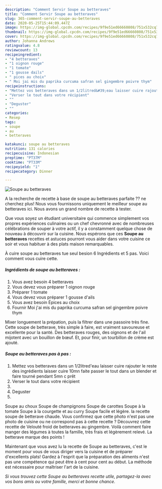 ```yaml
---
description: "Comment Servir Soupe au betteraves"
title: "Comment Servir Soupe au betteraves"
slug: 365-comment-servir-soupe-au-betteraves
date: 2020-05-25T15:44:09.447Z
image: https://img-global.cpcdn.com/recipes/9f9e51ed66660808/751x532cq70/soupe-au-betteraves-photo-principale-de-la-recette.jpg
thumbnail: https://img-global.cpcdn.com/recipes/9f9e51ed66660808/751x532cq70/soupe-au-betteraves-photo-principale-de-la-recette.jpg
cover: https://img-global.cpcdn.com/recipes/9f9e51ed66660808/751x532cq70/soupe-au-betteraves-photo-principale-de-la-recette.jpg
author: Johanna Andrews
ratingvalue: 4.8
reviewcount: 13
recipeingredient:
- "4 betteraves"
- "1 oignon rouge"
- "1 tomate"
- "1 gousse dails"
- " pices au choix"
- " Moi jai mis du paprika curcuma safran sel gingembre poivre thym"
recipeinstructions:
- "Mettez vos betteraves dans un 1/2litred&#39;eau laisser cuire rajouter le reste des ingrédients laisser cuire 10mn faite passer le tout dans un blender et faire tourné pendant 5mn c prêt"
- "Verser le tout dans votre récipient"
- ""
- "Deguster"
- ""
categories:
- Resep
tags:
- soupe
- au
- betteraves

katakunci: soupe au betteraves 
nutrition: 131 calories
recipecuisine: Indonesian
preptime: "PT37M"
cooktime: "PT33M"
recipeyield: "1"
recipecategory: Dinner

---
```



![Soupe au betteraves](https://img-global.cpcdn.com/recipes/9f9e51ed66660808/751x532cq70/soupe-au-betteraves-photo-principale-de-la-recette.jpg)

A la recherche de recette à base de soupe au betteraves parfaite ?? ne cherchez plus! Nous vous fournissons uniquement le meilleur soupe au betteraves ici. Nous avons un grand nombre de recette à tester.

Que vous soyez un étudiant universitaire qui commence simplement vos propres expériences culinaires ou un chef chevronné avec de nombreuses célébrations de souper à votre actif, il y a constamment quelque chose de nouveau à découvrir sur la cuisine. Nous espérons que ces <strong> Soupe au betteraves </strong> recettes et astuces pourront vous aider dans votre cuisine ce soir et vous habituer à des plats maison remarquables.

<!--inarticleads1-->

À cuire soupe au betteraves tue seul besion 6 Ingrédients et 5 pas. Voici comment vous cuire cette.

##### Ingrédients de soupe au betteraves :

1. Vous avez besoin 4 betteraves
1. Vous devez vous préparer 1 oignon rouge
1. Préparer 1 tomate
1. Vous devez vous préparer 1 gousse d&#39;ails
1. Vous avez besoin  Épices au choix
1. Fournir  Moi j&#39;ai mis du paprika curcuma safran sel gingembre poivre thym


Mixer longuement la prépation, puis la filtrer dans une passoire très fine. Cette soupe de betterave, très simple à faire, est vraiment savoureuse et excellente pour la santé. Des betteraves rouges, des oignons et de l&#39;ail mijotent avec un bouillon de bœuf. Et, pour finir, un tourbillon de crème est ajouté. 

<!--inarticleads2-->

##### Soupe au betteraves pas à pas :

1. Mettez vos betteraves dans un 1/2litred&#39;eau laisser cuire rajouter le reste des ingrédients laisser cuire 10mn faite passer le tout dans un blender et faire tourné pendant 5mn c prêt
1. Verser le tout dans votre récipient
1. 
1. Deguster
1. 


Soupe au choux Soupe de champignons Soupe de carottes Soupe à la tomate Soupe à la courgette et au curry Soupe facile et légère. la recette soupe de betterave chaude. Vous confirmez que cette photo n&#39;est pas une photo de cuisine ou ne correspond pas à cette recette ? Découvrez cette recette de Velouté froid de betteraves au gingembre. Voilà comment faire manger des légumes à toutes la famille, très frais et légèrement relevé. La betterave marque des points ! 

<!--inarticleads1-->

<p>
Maintenant que vous avez lu la recette de Soupe au betteraves, c'est le moment pour vous de vous diriger vers la cuisine et de préparer d'excellents plats! Gardez à l'esprit que la préparation des aliments n'est pas une compétence qui peut être à cent pour cent au début. La méthode est nécessaire pour maîtriser l'art de la cuisine.
</p>

<p>
<i>Si vous trouvez cette Soupe au betteraves recette utile, partagez-la avec vos bons amis ou votre famille, merci et bonne chance.</i>
</p>
